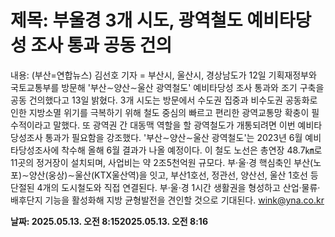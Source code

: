 # **제목: 부울경 3개 시도, 광역철도 예비타당성 조사 통과 공동 건의**

  내용: (부산=연합뉴스) 김선호 기자 = 부산시, 울산시, 경상남도가 12일 기획재정부와 국토교통부를 방문해 '부산∼양산∼울산 광역철도' 예비타당성 조사 통과와 조기 구축을 공동 건의했다고 13일 밝혔다.    3개 시도는 방문에서 수도권 집중과 비수도권 공동화로 인한 지방소멸 위기를 극복하기 위해 철도 중심의 빠르고 편리한 광역교통망 확충이 필수적이라고 말했다.    또 광역권 간 대동맥 역할을 할 광역철도가 개통되려면 이번 예비타당성조사 통과가 필요함을 강조했다.    '부산∼양산∼울산 광역철도'는 2023년 6월 예비타당성조사에 착수해 올해 6월 결과가 나올 예정이다.    이 철도 노선은 총연장 48.7㎞로 11곳의 정거장이 설치되며, 사업비는 약 2조5천억원 규모다.    부·울·경 핵심축인 부산(노포)∼양산(웅상)∼울산(KTX울산역)을 잇고, 부산1호선, 정관선, 양산선, 울산 1호선 등 단절된 4개의 도시철도와 직접 연결된다.    부·울·경 1시간 생활권을 형성하고 산업·물류·배후단지 기능을 활성화해 지방 균형발전을 견인할 것으로 기대된다.    wink@yna.co.kr

  **날짜: 2025.05.13. 오전 8:152025.05.13. 오전 8:16**